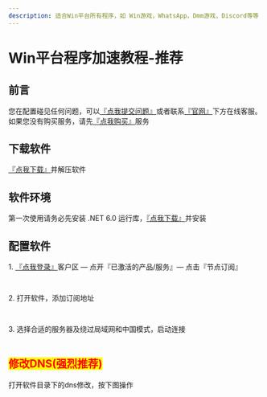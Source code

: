 ```yaml
---
description: 适合Win平台所有程序，如 Win游戏，WhatsApp，Dmm游戏，Discord等等
---
```


# Win平台程序加速教程-推荐

## 前言

您在配置碰见任何问题，可以[『点我提交问题』](https://www.lengjiao.me/submitticket.php)或者联系[『官网』](https://www.lengjiao.me)下方在线客服。如果您没有购买服务，请先[『点我购买』](https://www.lengjiao.me/cart.php)服务

## 下载软件

[『点我下载』](https://alumninpustedutw-my.sharepoint.com/:u:/g/personal/empty_alumni_npust_edu_tw/ERTNre8LCMRNgvvSx_29SpoBcbdw4XBbyd0pZRO5CcBiFQ?download=1)并解压软件

## 软件环境

第一次使用请务必先安装 .NET 6.0 运行库，[『点我下载』](https://aka.ms/dotnet/6.0/windowsdesktop-runtime-win-x64.exe)并安装

## 配置软件

1\. [『点我登录』](https://www.lengjiao.me/clientarea.php)客户区 — 点开『已激活的产品/服务』— 点击『节点订阅』

<div align="left"><figure><img src="https://pic.imgdb.cn/item/65a2bab5871b83018ad40227.png" alt=""><figcaption></figcaption></figure></div>

<div align="left"><figure><img src="https://pic.imgdb.cn/item/65a2bab5871b83018ad402dd.png" alt=""><figcaption></figcaption></figure></div>

2\. 打开软件，添加订阅地址

<div align="left"><figure><img src="https://pic.imgdb.cn/item/65a2ba78871b83018ad30ce0.png" alt=""><figcaption></figcaption></figure></div>

<div align="left"><figure><img src="https://pic.imgdb.cn/item/65a2ba79871b83018ad30da0.png" alt=""><figcaption></figcaption></figure></div>

3\. 选择合适的服务器及绕过局域网和中国模式，启动连接

<div align="left"><figure><img src="https://pic.imgdb.cn/item/65a2ba79871b83018ad30e29.png" alt=""><figcaption></figcaption></figure></div>

## <mark style="color:red;">修改DNS(强烈推荐)</mark>

打开软件目录下的dns修改，按下图操作

<div align="left"><figure><img src="https://pic.imgdb.cn/item/65a2baca871b83018ad45c93.png" alt=""><figcaption></figcaption></figure></div>
